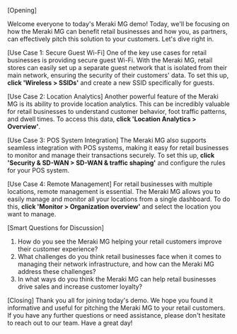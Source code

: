 [Opening]

Welcome everyone to today's Meraki MG demo! Today, we'll be focusing on how the Meraki MG can benefit retail businesses and how you, as partners, can effectively pitch this solution to your customers. Let's dive right in.

[Use Case 1: Secure Guest Wi-Fi]
One of the key use cases for retail businesses is providing secure guest Wi-Fi. With the Meraki MG, retail stores can easily set up a separate guest network that is isolated from their main network, ensuring the security of their customers' data. To set this up, **click 'Wireless > SSIDs'** and create a new SSID specifically for guests.

[Use Case 2: Location Analytics]
Another powerful feature of the Meraki MG is its ability to provide location analytics. This can be incredibly valuable for retail businesses to understand customer behavior, foot traffic patterns, and dwell times. To access this data, **click 'Location Analytics > Overview'**.

[Use Case 3: POS System Integration]
The Meraki MG also supports seamless integration with POS systems, making it easy for retail businesses to monitor and manage their transactions securely. To set this up, **click 'Security & SD-WAN > SD-WAN & traffic shaping'** and configure the rules for your POS system.

[Use Case 4: Remote Management]
For retail businesses with multiple locations, remote management is essential. The Meraki MG allows you to easily manage and monitor all your locations from a single dashboard. To do this, **click 'Monitor > Organization overview'** and select the location you want to manage.

[Smart Questions for Discussion]
1. How do you see the Meraki MG helping your retail customers improve their customer experience?
2. What challenges do you think retail businesses face when it comes to managing their network infrastructure, and how can the Meraki MG address these challenges?
3. In what ways do you think the Meraki MG can help retail businesses drive sales and increase customer loyalty?

[Closing]
Thank you all for joining today's demo. We hope you found it informative and useful for pitching the Meraki MG to your retail customers. If you have any further questions or need assistance, please don't hesitate to reach out to our team. Have a great day!
